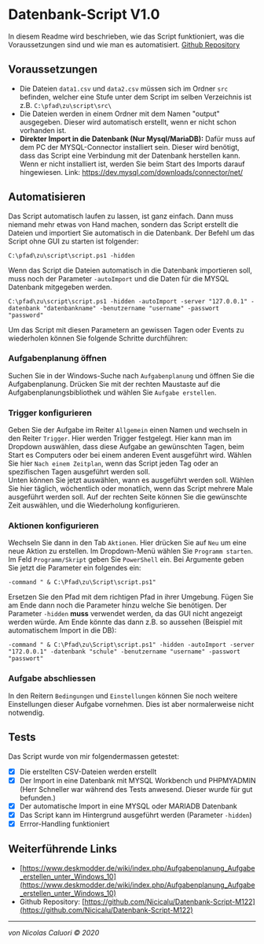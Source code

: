 # Datenbank-Script V1.0

In diesem Readme wird beschrieben, wie das Script funktioniert, was die Voraussetzungen sind und wie man es automatisiert.
[Github Repository](https://github.com/Nicicalu/Datenbank-Script-M122)


## Voraussetzungen

 - Die Dateien `data1.csv` und `data2.csv` müssen sich im Ordner `src` befinden, welcher eine Stufe unter dem Script im selben Verzeichnis ist z.B. `C:\pfad\zu\script\src\`
 - Die Dateien werden in einem Ordner mit dem Namen "output" ausgegeben. Dieser wird automatisch erstellt, wenn er nicht schon vorhanden ist.
 - **Direkter Import in die Datenbank (Nur Mysql/MariaDB):** Dafür muss auf dem PC der MYSQL-Connector installiert sein. Dieser wird benötigt, dass das Script eine Verbindung mit der Datenbank herstellen kann. Wenn er nicht installiert ist, werden Sie beim Start des Imports darauf hingewiesen.
 Link: https://dev.mysql.com/downloads/connector/net/
## Automatisieren
Das Script automatisch laufen zu lassen, ist ganz einfach. Dann muss niemand mehr etwas von Hand machen, sondern das Script erstellt die Dateien und importiert Sie automatisch in die Datenbank. 
Der Befehl um das Script ohne GUI zu starten ist folgender:

    C:\pfad\zu\script\script.ps1 -hidden
Wenn das Script die Dateien automatisch in die Datenbank importieren soll, muss noch der Parameter `-autoImport` und die Daten für die MYSQL Datenbank mitgegeben werden.

    C:\pfad\zu\script\script.ps1 -hidden -autoImport -server "127.0.0.1" -datenbank "datenbankname" -benutzername "username" -passwort "password"
Um das Script mit diesen Parametern an gewissen Tagen oder Events zu wiederholen können Sie folgende Schritte durchführen:

### Aufgabenplanung öffnen
Suchen Sie in der Windows-Suche nach `Aufgabenplanung` und öffnen Sie die Aufgabenplanung. 
Drücken Sie mit der rechten Maustaste auf die Aufgabenplanungsbibliothek und wählen Sie `Aufgabe erstellen`.
### Trigger konfigurieren
Geben Sie der Aufgabe im Reiter `Allgemein` einen Namen und wechseln in den Reiter `Trigger`.
Hier werden Trigger festgelegt. Hier kann man im Dropdown auswählen, dass diese Aufgabe an gewünschten Tagen, beim Start es Computers oder bei einem anderen Event ausgeführt wird. Wählen Sie hier `Nach einem Zeitplan`, wenn das Script jeden Tag oder an spezifischen Tagen ausgeführt werden soll.  
Unten können Sie jetzt auswählen, wann es ausgeführt werden soll. Wählen Sie hier täglich, wöchentlich oder monatlich, wenn das Script mehrere Male ausgeführt werden soll. Auf der rechten Seite können Sie die gewünschte Zeit auswählen, und die Wiederholung konfigurieren.
### Aktionen konfigurieren
Wechseln Sie dann in den Tab `Aktionen`. Hier drücken Sie auf `Neu` um eine neue Aktion zu erstellen. Im Dropdown-Menü wählen Sie `Programm starten`. Im Feld `Programm/Skript` geben Sie `PowerShell` ein.  Bei Argumente geben Sie jetzt die Parameter ein folgendes ein: 

    -command " & C:\Pfad\zu\Script\script.ps1"
Ersetzen Sie den Pfad mit dem richtigen Pfad in ihrer Umgebung.
Fügen Sie am Ende dann noch die Parameter hinzu welche Sie benötigen. Der Parameter `-hidden` **muss** verwendet werden, da das GUI nicht angezeigt werden würde.
Am Ende könnte das dann z.B. so aussehen (Beispiel mit automatischem Import in die DB):

    -command " & C:\Pfad\zu\Script\script.ps1" -hidden -autoImport -server "172.0.0.1" -datenbank "schule" -benutzername "username" -passwort "passwort"

### Aufgabe abschliessen
In den Reitern `Bedingungen` und `Einstellungen` können Sie noch weitere Einstellungen dieser Aufgabe vornehmen. Dies ist aber normalerweise nicht notwendig.
## Tests
Das Script wurde von mir folgendermassen getestet:
- [x] Die erstellten CSV-Dateien werden erstellt
- [x] Der Import in eine Datenbank mit MYSQL Workbench und PHPMYADMIN (Herr Schneller war während des Tests anwesend. Dieser wurde für gut befunden.)
- [x] Der automatische Import in eine MYSQL oder MARIADB Datenbank
- [x] Das Script kann im Hintergrund ausgeführt werden (Parameter `-hidden`)
- [x] Errror-Handling funktioniert

## Weiterführende Links
 - [https://www.deskmodder.de/wiki/index.php/Aufgabenplanung_Aufgabe_erstellen_unter_Windows_10](https://www.deskmodder.de/wiki/index.php/Aufgabenplanung_Aufgabe_erstellen_unter_Windows_10)
 - Github Repository: [https://github.com/Nicicalu/Datenbank-Script-M122](https://github.com/Nicicalu/Datenbank-Script-M122)

***
*von Nicolas Caluori © 2020*

